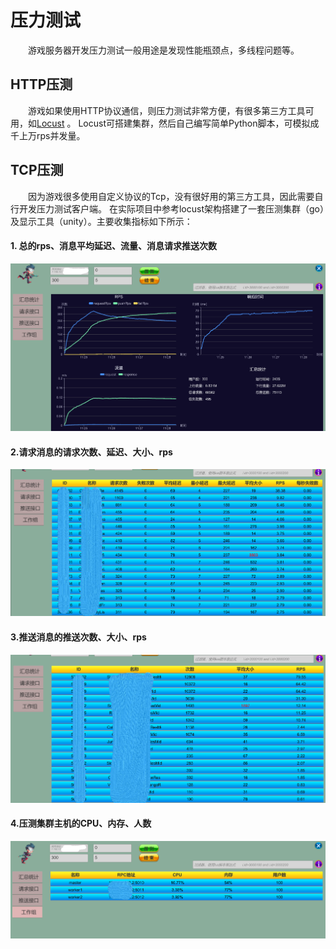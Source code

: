 # 压力测试

&emsp;&emsp;游戏服务器开发压力测试一般用途是发现性能瓶颈点，多线程问题等。

## HTTP压测

&emsp;&emsp;游戏如果使用HTTP协议通信，则压力测试非常方便，有很多第三方工具可用，如[Locust](https://github.com/locustio/locust)
。
Locust可搭建集群，然后自己编写简单Python脚本，可模拟成千上万rps并发量。

## TCP压测

&emsp;&emsp;因为游戏很多使用自定义协议的Tcp，没有很好用的第三方工具，因此需要自行开发压力测试客户端。
在实际项目中参考locust架构搭建了一套压测集群（go）及显示工具（unity）。主要收集指标如下所示：

#### 1. 总的rps、消息平均延迟、流量、消息请求推送次数

![统计](img/test_statistics.png)

#### 2.请求消息的请求次数、延迟、大小、rps

![请求接口](img/test_request.png)

#### 3.推送消息的推送次数、大小、rps

![推送接口](img/test_push.png)

#### 4.压测集群主机的CPU、内存、人数

![工作组](img/test_worker.png)


